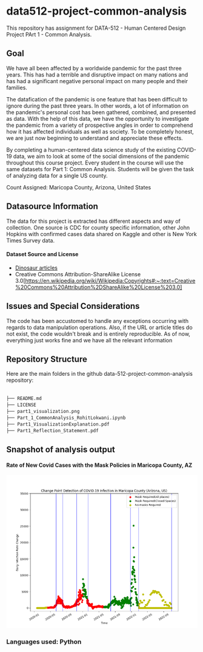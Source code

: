# data512-project-common-analysis

This repository has assignment for DATA-512 - Human Centered Design Project PArt 1 - Common Analysis.

## Goal

We have all been affected by a worldwide pandemic for the past three years. This has had a terrible and disruptive impact on many nations and has had a significant negative personal impact on many people and their families.

The datafication of the pandemic is one feature that has been difficult to ignore during the past three years. In other words, a lot of information on the pandemic's personal cost has been gathered, combined, and presented as data. With the help of this data, we have the opportunity to investigate the pandemic from a variety of prospective angles in order to comprehend how it has affected individuals as well as society. To be completely honest, we are just now beginning to understand and appreciate these effects.

By completing a human-centered data science study of the existing COVID-19 data, we aim to look at some of the social dimensions of the pandemic throughout this course project. Every student in the course will use the same datasets for Part 1: Common Analysis. Students will be given the task of analyzing data for a single US county.

Count Assigned: Maricopa County, Arizona, United States


## Datasource Information

The data for this project is extracted has different aspects and way of collection. One source is CDC for county specific information, other John Hopkins with confirmed cases data shared on Kaggle and other is New York Times Survey data.

#### Dataset Source and License
 - [Dinosaur articles](https://docs.google.com/spreadsheets/d/1zfBNKsuWOFVFTOGK8qnTr2DmHkYK4mAACBKk1sHLt_k/edit?usp=sharing)
 - Creative Commons Attribution-ShareAlike License 3.0[https://en.wikipedia.org/wiki/Wikipedia:Copyrights#:~:text=Creative%20Commons%20Attribution%2DShareAlike%20License%203.0]  


## Issues and Special Considerations

The code has been accustomed to handle any exceptions occurring with regards to data manipulation operations. Also, if the URL or article titles do not exist, the code wouldn't break and is entirely reproducible. As of now, everything just works fine and we have all the relevant information

## Repository Structure
Here are the main folders in the github data-512-project-common-analysis repository:
```bash

├── README.md
├── LICENSE
├── part1_visualization.png
├── Part_1_CommonAnalysis_RohitLokwani.ipynb
├── Part1_VisualizationExplanation.pdf
├── Part1_Reflection_Statement.pdf
```

## Snapshot of analysis output

#### Rate of New Covid Cases with the Mask Policies in Maricopa County, AZ
![Rate of New Covid Cases with the Mask Policies in Maricopa, AZ](part1_visualization.png) 

    
### Languages used: Python
